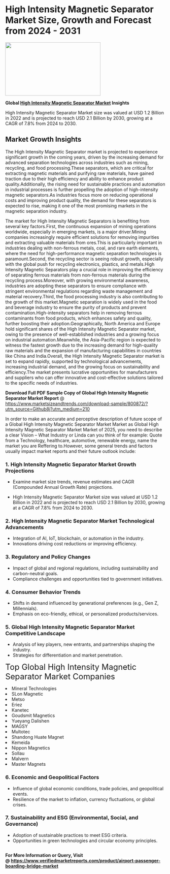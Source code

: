 <H1>High Intensity Magnetic Separator Market Size, Growth and Forecast from 2024 - 2031</H1><img class="aligncenter size-medium wp-image-584254" src="https://thirdeyenews.in/wp-content/uploads/2024/09/Global-Market-Research-300x168.jpeg" alt="" width="300" height="168" /><p><strong>Global&nbsp;<a href="https://www.marketsizeandtrends.com/download-sample/800872/?utm_source=Github8j?utm_medium=210">High Intensity Magnetic Separator Market</a> Insights</strong></p><p>High Intensity Magnetic Separator Market size was valued at USD 1.2 Billion in 2022 and is projected to reach USD 2.1 Billion by 2030, growing at a CAGR of 7.8% from 2024 to 2030.</p><p><h2>Market Growth Insights</h2> <p>The High Intensity Magnetic Separator market is projected to experience significant growth in the coming years, driven by the increasing demand for advanced separation technologies across industries such as mining, recycling, and food processing.These separators, which are critical for extracting magnetic materials and purifying raw materials, have gained traction due to their high efficiency and ability to enhance product quality.Additionally, the rising need for sustainable practices and automation in industrial processes is further propelling the adoption of high-intensity magnetic separators.As industries focus more on reducing operational costs and improving product quality, the demand for these separators is expected to rise, making it one of the most promising markets in the magnetic separation industry.</p> <p>The market for High Intensity Magnetic Separators is benefiting from several key factors.First, the continuous expansion of mining operations worldwide, especially in emerging markets, is a major driver.Mining companies increasingly require efficient solutions for removing impurities and extracting valuable materials from ores.This is particularly important in industries dealing with non-ferrous metals, coal, and rare earth elements, where the need for high-performance magnetic separation technologies is paramount.Second, the recycling sector is seeing robust growth, especially with the global push for recycling electronics, plastics, and metals.High Intensity Magnetic Separators play a crucial role in improving the efficiency of separating ferrous materials from non-ferrous materials during the recycling process.Moreover, with growing environmental awareness, industries are adopting these separators to ensure compliance with stringent environmental regulations regarding waste management and material recovery.Third, the food processing industry is also contributing to the growth of this market.Magnetic separation is widely used in the food and beverage industry to ensure the purity of products and prevent contamination.High-intensity separators help in removing ferrous contaminants from food products, which enhances safety and quality, further boosting their adoption.Geographically, North America and Europe hold significant shares of the High Intensity Magnetic Separator market, owing to the presence of well-established industries and a growing focus on industrial automation.Meanwhile, the Asia-Pacific region is expected to witness the fastest growth due to the increasing demand for high-quality raw materials and the expansion of manufacturing capabilities in countries like China and India.Overall, the High Intensity Magnetic Separator market is set to expand rapidly, supported by technological advancements, increasing industrial demand, and the growing focus on sustainability and efficiency.The market presents lucrative opportunities for manufacturers and suppliers who can offer innovative and cost-effective solutions tailored to the specific needs of industries.<p><span class=""><strong>Download Full PDF Sample Copy of Global High Intensity Magnetic Separator Market Report</strong> @ <a href="https://www.marketsizeandtrends.com/download-sample/800872/?utm_source=Github8j?utm_medium=210" target="_blank">https://www.marketsizeandtrends.com/download-sample/800872/?utm_source=Github8j?utm_medium=210</a></span></p><p>In order to make an accurate and perceptive description of future scope of a Global&nbsp;High Intensity Magnetic Separator Market Market as Global&nbsp;High Intensity Magnetic Separator Market Market of 2025, you need to describe a clear Vision &ndash; What Industry or Linda can you think of for example: Quote from a Technology, healthcare, automotive, renewable energy, name the market you are Reffering to.However, some general trends and factors usually impact market reports and their future outlook include:</p><h3>1.&nbsp;<strong>High Intensity Magnetic Separator Market Growth Projections</strong></h3><ul><li>Examine market size trends, revenue estimates and CAGR (Compounded Annual Growth Rate) projections.</li><li><p>High Intensity Magnetic Separator Market size was valued at USD 1.2 Billion in 2022 and is projected to reach USD 2.1 Billion by 2030, growing at a CAGR of 7.8% from 2024 to 2030.</p></li></ul><h3>2.&nbsp;<strong>High Intensity Magnetic Separator Market Technological Advancements</strong></h3><ul><li>Integration of AI, IoT, blockchain, or automation in the industry.</li><li>Innovations driving cost reductions or improving efficiency.</li></ul><h3>3.&nbsp;<strong>Regulatory and Policy Changes</strong></h3><ul><li>Impact of global and regional regulations, including sustainability and carbon-neutral goals.</li><li>Compliance challenges and opportunities tied to government initiatives.</li></ul><h3>4.&nbsp;<strong>Consumer Behavior Trends</strong></h3><ul><li>Shifts in demand influenced by generational preferences (e.g., Gen Z, Millennials).</li><li>Emphasis on eco-friendly, ethical, or personalized products/services.</li></ul><h3>5.&nbsp;<strong>Global High Intensity Magnetic Separator Market Competitive Landscape</strong></h3><ul><li>Analysis of key players, new entrants, and partnerships shaping the industry.</li><li>Strategies for differentiation and market penetration.</li></ul><p data-pm-slice="1 1 []"><span style="color: inherit; font-family: inherit; font-size: 25px;">Top Global High Intensity Magnetic Separator Market Companies</span></p><div class="" data-test-id=""><p><li>Mineral Technologies</li><li> SLon Magnetic</li><li> Metso</li><li> Eriez</li><li> Kanetec</li><li> Goudsmit Magnetics</li><li> Yueyang Dalishen</li><li> MAGSY</li><li> Multotec</li><li> Shandong Huate Magnet</li><li> Kemeida</li><li> Nippon Magnetics</li><li> Sollau</li><li> Malvern</li><li> Master Magnets</li></p></div><h3>6.&nbsp;<strong>Economic and Geopolitical Factors</strong></h3><ul><li>Influence of global economic conditions, trade policies, and geopolitical events.</li><li>Resilience of the market to inflation, currency fluctuations, or global crises.</li></ul><h3>7.&nbsp;<strong>Sustainability and ESG (Environmental, Social, and Governance)</strong></h3><ul><li>Adoption of sustainable practices to meet ESG criteria.</li><li>Opportunities in green technologies and circular economy principles.</li></ul><h2><strong style="font-size: 14px;">For More Information or Query, Visit @&nbsp;</strong><a style="background-color: #ffffff; font-size: 14px;" href="https://www.marketsizeandtrends.com/report/high-intensity-magnetic-separator-market/" target="_blank">https://www.verifiedmarketreports.com/product/airport-passenger-boarding-bridge-market</a></h2>